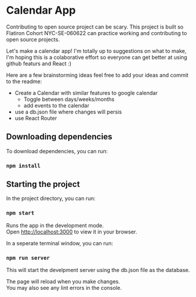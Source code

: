 # Calendar App

Contributing to open source project can be scary. This project is built so Flatiron Cohort NYC-SE-060622 can practice working and contributing to open source projects.

Let's make a calendar app! I'm totally up to suggestions on what to make, I'm hoping this is a colaborative effort so everyone can get better at using github featurs and React :)

Here are a few brainstorming ideas feel free to add your ideas and commit to the readme: 
- Create a Calendar with similar features to google calendar 
    - Toggle between days/weeks/months 
    - add events to the calendar 
- use a db.json file where changes will persis
- use React Router

## Downloading dependencies

To download dependencies, you can run:

### `npm install`

## Starting the project

In the project directory, you can run:

### `npm start` 

Runs the app in the development mode.\
Open [http://localhost:3000](http://localhost:3000) to view it in your browser.

In a seperate terminal window, you can run:
### `npm run server` 

This will start the develpment server using the db.json file as the database.




The page will reload when you make changes.\
You may also see any lint errors in the console.
